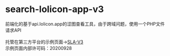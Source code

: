 # search-lolicon-app-v3
前端化的基于api.lolicon.app的涩图查看工具，由于跨域问题，使用一个PHP文件请求API<br><br>
托管在第三方平台的示例页面->[SLA-V3](http://sla3.moeloli.cyou/)<br>
示例页面内部许可码：20200928
